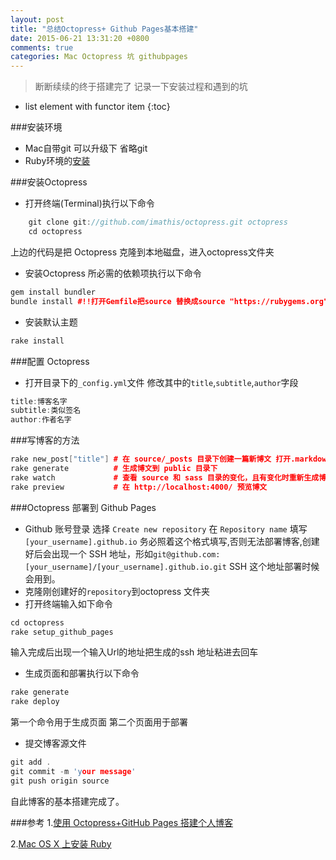 ```yaml
---
layout: post
title: "总结Octopress+ Github Pages基本搭建"
date: 2015-06-21 13:31:20 +0800
comments: true
categories: Mac Octopress 坑 githubpages
---
```


>断断续续的终于搭建完了 记录一下安装过程和遇到的坑

* list element with functor item
{:toc}

###安装环境

* Mac自带git 可以升级下 省略git
* Ruby环境的[安装](https://github.com/ruby-china/ruby-china/wiki/Mac-OS-X-%E4%B8%8A%E5%AE%89%E8%A3%85-Ruby)

###安装Octopress

* 打开终端(Terminal)执行以下命令

```cpp
	git clone git://github.com/imathis/octopress.git octopress
	cd octopress
```
上边的代码是把 Octopress 克隆到本地磁盘，进入octopress文件夹

* 安装Octopress 所必需的依赖项执行以下命令
```cpp
gem install bundler
bundle install #!!打开Gemfile把source 替换成source "https://rubygems.org"
```
* 安装默认主题
```cpp
rake install
```


###配置 Octopress

* 打开目录下的`_config.yml`文件 修改其中的`title`,`subtitle`,`author`字段
```cpp
title:博客名字
subtitle:类似签名
author:作者名字
```


###写博客的方法

```cpp
rake new_post["title"] # 在 source/_posts 目录下创建一篇新博文 打开.markdown文件进行博文编辑
rake generate          # 生成博文到 public 目录下
rake watch             # 查看 source 和 sass 目录的变化，且有变化时重新生成博文
rake preview           # 在 http://localhost:4000/ 预览博文
```

###Octopress 部署到 Github Pages

*  Github 账号登录 选择 `Create new repository` 在 `Repository name` 填写`[your_username].github.io` 务必照着这个格式填写,否则无法部署博客,创建好后会出现一个 SSH 地址，形如`git@github.com:[your_username]/[your_username].github.io.git` SSH 这个地址部署时候会用到。
* 克隆刚创建好的`repository`到octopress 文件夹
* 打开终端输入如下命令
```cpp
cd octopress
rake setup_github_pages
```
输入完成后出现一个输入Url的地址把生成的ssh 地址粘进去回车

* 生成页面和部署执行以下命令
```cpp
rake generate
rake deploy
```
第一个命令用于生成页面 第二个页面用于部署

* 提交博客源文件
```cpp
git add .
git commit -m 'your message'
git push origin source
```
自此博客的基本搭建完成了。


###参考
1.[使用 Octopress+GitHub Pages 搭建个人博客](http://blog.leichunfeng.com/blog/2014/11/11/use-octopress-plus-github-pages-to-setup-a-personal-blog/)

2.[Mac OS X 上安装 Ruby](https://github.com/ruby-china/ruby-china/wiki/Mac-OS-X-%E4%B8%8A%E5%AE%89%E8%A3%85-Ruby)









